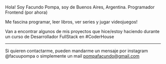 Hola! Soy Facundo Pompa, soy de Buenos Aires, Argentina. Programador Frontend (por ahora)

Me fascina programar, leer libros, ver series y jugar videojuegos!

Van a encontrar algunos de mis proyectos que hice/estoy haciendo durante un curso de Desarrollador FullStack en #CoderHouse

<hr>

Si quieren contactarme, pueden mandarme un mensaje por instagram @facuupompa o simplemente un mail pompafacundo@gmail.com
